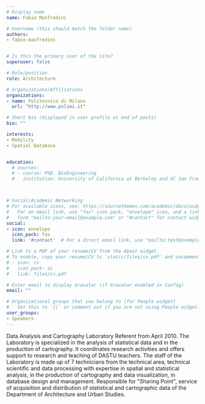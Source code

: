 ```yaml
---
# Display name
name: Fabio Manfredini

# Username (this should match the folder name)
authors:
- fabio-manfredini


# Is this the primary user of the site?
superuser: false

# Role/position
role: Architecture

# Organizations/Affiliations
organizations:
- name: Politecnico di Milano
  url: "http://www.polimi.it"

# Short bio (displayed in user profile at end of posts)
bio: ""

interests:
- Mobility
- Spatial Database


education:
  # courses:
  # - course: PhD. BioEngineering
  #   institution: University of California at Berkeley and UC San Francisco



# Social/Academic Networking
# For available icons, see: https://sourcethemes.com/academic/docs/widgets/#icons
#   For an email link, use "fas" icon pack, "envelope" icon, and a link in the
#   form "mailto:your-email@example.com" or "#contact" for contact widget.
social:
- icon: envelope
  icon_pack: fas
  link: '#contact'  # For a direct email link, use "mailto:test@example.org".

# Link to a PDF of your resume/CV from the About widget.
# To enable, copy your resume/CV to `static/files/cv.pdf` and uncomment the lines below.
# - icon: cv
#   icon_pack: ai
#   link: files/cv.pdf

# Enter email to display Gravatar (if Gravatar enabled in Config)
email: ""

# Organizational groups that you belong to (for People widget)
#   Set this to `[]` or comment out if you are not using People widget.
user_groups:
- Speakers
---
```


Data Analysis and Cartography Laboratory Referent from April 2010. The Laboratory is specialized in the analysis of statistical data and in the production of cartography. It coordinates research activities and offers support to research and teaching of DASTU teachers. The staff of the Laboratory is made up of 7 technicians from the technical area, technical scientific and data processing with expertise in spatial and statistical analysis, in the production of cartography and data visualization, in database design and management. Responsible for "Sharing Point", service of acquisition and distribution of statistical and cartographic data of the Department of Architecture and Urban Studies.
